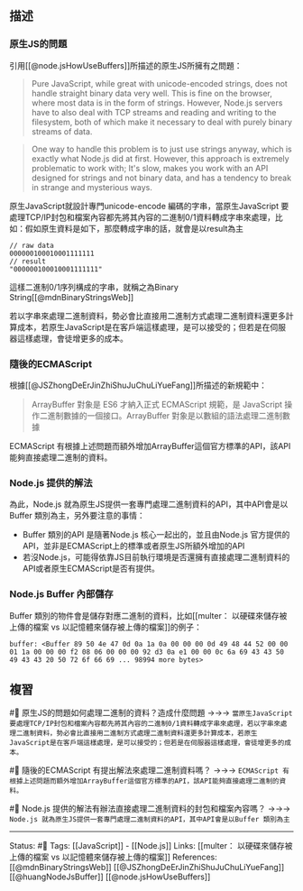
## 描述

### 原生JS的問題
引用[[@node.jsHowUseBuffers]]所描述的原生JS所擁有之問題：
> Pure JavaScript, while great with unicode-encoded strings, does not handle straight binary data very well. This is fine on the browser, where most data is in the form of strings. However, Node.js servers have to also deal with TCP streams and reading and writing to the filesystem, both of which make it necessary to deal with purely binary streams of data.

> One way to handle this problem is to just use strings anyway, which is exactly what Node.js did at first. However, this approach is extremely problematic to work with; It's slow, makes you work with an API designed for strings and not binary data, and has a tendency to break in strange and mysterious ways.

原生JavaScript就設計專門unicode-encode 編碼的字串，當原生JavaScript 要處理TCP/IP封包和檔案內容都先將其內容的二進制0/1資料轉成字串來處理，比如：假如原生資料是如下，那麼轉成字串的話，就會是以result為主
```
// raw data
000000100010001111111
// result
"000000100010001111111"
```

這樣二進制0/1序列構成的字串，就稱之為Binary String[[@mdnBinaryStringsWeb]]

若以字串來處理二進制資料，勢必會比直接用二進制方式處理二進制資料還更多計算成本，若原生JavaScript是在客戶端這樣處理，是可以接受的；但若是在伺服器這樣處理，會徒增更多的成本。

### 隨後的ECMAScript
根據[[@JSZhongDeErJinZhiShuJuChuLiYueFang]]所描述的新規範中：
> ArrayBuffer 對象是 ES6 才納入正式 ECMAScript 規範，是 JavaScript 操作二進制數據的一個接口。ArrayBuffer 對象是以數組的語法處理二進制數據

ECMAScript 有根據上述問題而額外增加ArrayBuffer這個官方標準的API，該API能夠直接處理二進制的資料。

### Node.js 提供的解法
為此，Node.js 就為原生JS提供一套專門處理二進制資料的API，其中API會是以Buffer 類別為主，另外要注意的事情：
- Buffer 類別的API 是隨著Node.js 核心一起出的，並且由Node.js 官方提供的API，並非是ECMAScript上的標準或者原生JS所額外增加的API
- 若沒Node.js，可能得依靠JS目前執行環境是否還擁有直接處理二進制資料的API或者原生ECMAScript是否有提供。

### Node.js Buffer 內部儲存
Buffer 類別的物件會是儲存對應二進制的資料，比如[[multer： 以硬碟來儲存被上傳的檔案 vs 以記憶體來儲存被上傳的檔案]]的例子：

```
buffer: <Buffer 89 50 4e 47 0d 0a 1a 0a 00 00 00 0d 49 48 44 52 00 00 01 1a 00 00 00 f2 08 06 00 00 00 92 d3 0a e1 00 00 0c 6a 69 43 43 50 49 43 43 20 50 72 6f 66 69 ... 98994 more bytes>
```

## 複習
#🧠 原生JS的問題如何處理二進制的資料？造成什麼問題 ->->-> `當原生JavaScript 要處理TCP/IP封包和檔案內容都先將其內容的二進制0/1資料轉成字串來處理，若以字串來處理二進制資料，勢必會比直接用二進制方式處理二進制資料還更多計算成本，若原生JavaScript是在客戶端這樣處理，是可以接受的；但若是在伺服器這樣處理，會徒增更多的成本。`
<!--SR:!2022-07-05,30,250-->


#🧠 隨後的ECMAScript 有提出解法來處理二進制資料嗎？ ->->-> `ECMAScript 有根據上述問題而額外增加ArrayBuffer這個官方標準的API，該API能夠直接處理二進制的資料。`
<!--SR:!2022-07-24,24,210-->


#🧠 Node.js 提供的解法有辦法直接處理二進制資料的封包和檔案內容嗎？ ->->-> `Node.js 就為原生JS提供一套專門處理二進制資料的API，其中API會是以Buffer 類別為主`
<!--SR:!2022-09-09,70,250-->

---
Status: #🌱 
Tags:
[[JavaScript]] - [[Node.js]]
Links:
[[multer： 以硬碟來儲存被上傳的檔案 vs 以記憶體來儲存被上傳的檔案]]
References:
[[@mdnBinaryStringsWeb]]
[[@JSZhongDeErJinZhiShuJuChuLiYueFang]]
[[@huangNodeJsBuffer]]
[[@node.jsHowUseBuffers]]
